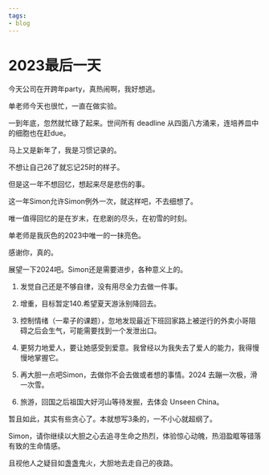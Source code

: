 ```yaml
---
tags:
- blog
---
```


<style>
/* 图片居中 */
img {
  display: block;
  margin-left: auto;
  margin-right: auto;
  width: 70%;
}
</style>



# 2023最后一天

今天公司在开跨年party，真热闹啊，我好想逃。

单老师今天也很忙，一直在做实验。

一到年底，忽然就忙碌了起来。世间所有 deadline 从四面八方涌来，连培养皿中的细胞也在赶due。

马上又是新年了，我是习惯记录的。

不想让自己26了就忘记25时的样子。

但是这一年不想回忆，想起来尽是悲伤的事。

这一年Simon允许Simon例外一次，就这样吧，不去细想了。

唯一值得回忆的是在岁末，在悲剧的尽头，在初雪的时刻。

单老师是我灰色的2023中唯一的一抹亮色。

感谢你，真的。

展望一下2024吧。Simon还是需要进步，各种意义上的。

1. 发觉自己还是不够自律，没有用尽全力去做一件事。

2. 增重，目标暂定140.希望夏天游泳别降回去。

3. 控制情绪（一辈子的课题），忽地发现最近下班回家路上被逆行的外卖小哥阻碍之后会生气，可能需要找到一个发泄出口。

4. 更努力地爱人，要让她感受到爱意。我曾经以为我失去了爱人的能力，我得慢慢地掌握它。

5. 再大胆一点吧Simon，去做你不会去做或者想的事情。2024 去蹦一次极，滑一次雪。
   
6. 旅游，回国之后祖国大好河山等待发掘，去体会 Unseen China。

暂且如此，其实有些贪心了。本就想写3条的，一不小心就超纲了。

Simon，请你继续以大胆之心去追寻生命之热烈，体验惊心动魄，热泪盈眶等错落有致的生命情感。

且视他人之疑目如盏盏鬼火，大胆地去走自己的夜路。

